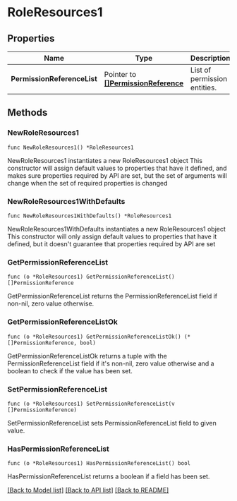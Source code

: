 # RoleResources1

## Properties

Name | Type | Description | Notes
------------ | ------------- | ------------- | -------------
**PermissionReferenceList** | Pointer to [**[]PermissionReference**](PermissionReference.md) | List of permission entities. | [optional] 

## Methods

### NewRoleResources1

`func NewRoleResources1() *RoleResources1`

NewRoleResources1 instantiates a new RoleResources1 object
This constructor will assign default values to properties that have it defined,
and makes sure properties required by API are set, but the set of arguments
will change when the set of required properties is changed

### NewRoleResources1WithDefaults

`func NewRoleResources1WithDefaults() *RoleResources1`

NewRoleResources1WithDefaults instantiates a new RoleResources1 object
This constructor will only assign default values to properties that have it defined,
but it doesn't guarantee that properties required by API are set

### GetPermissionReferenceList

`func (o *RoleResources1) GetPermissionReferenceList() []PermissionReference`

GetPermissionReferenceList returns the PermissionReferenceList field if non-nil, zero value otherwise.

### GetPermissionReferenceListOk

`func (o *RoleResources1) GetPermissionReferenceListOk() (*[]PermissionReference, bool)`

GetPermissionReferenceListOk returns a tuple with the PermissionReferenceList field if it's non-nil, zero value otherwise
and a boolean to check if the value has been set.

### SetPermissionReferenceList

`func (o *RoleResources1) SetPermissionReferenceList(v []PermissionReference)`

SetPermissionReferenceList sets PermissionReferenceList field to given value.

### HasPermissionReferenceList

`func (o *RoleResources1) HasPermissionReferenceList() bool`

HasPermissionReferenceList returns a boolean if a field has been set.


[[Back to Model list]](../README.md#documentation-for-models) [[Back to API list]](../README.md#documentation-for-api-endpoints) [[Back to README]](../README.md)



